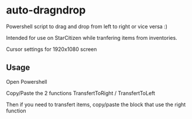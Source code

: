 # auto-dragndrop

Powershell script to drag and drop from left to right or vice versa :)

Intended for use on StarCitizen while tranfering items from inventories.

Cursor settings for 1920x1080 screen

## Usage
Open Powershell

Copy/Paste the 2 functions TransfertToRight / TransfertToLeft

Then if you need to transfert items, copy/paste the block that use the right function
